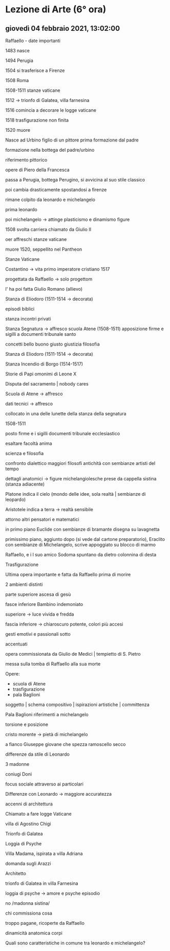 # Lezione di Arte (6° ora)

## giovedì 04 febbraio 2021, 13:02:00

Raffaello - date importanti

1483 nasce

1494 Perugia

1504 si trasferisce a Firenze

1508 Roma

1508-1511 stanze vaticane

1512 -> trionfo di Galatea, villa farnesina

1516 comincia a decorare le logge vaticane

1518 trasfigurazione non finita

1520 muore



Nasce ad Urbino figlio di un pittore prima formazione dal padre

formazione nella bottega del padre/urbino

riferimento pittorico

opere di Piero della Francesca

passa a Perugia, bottega Perugino, si avvicina al suo stile classico

poi cambia drasticamente spostandosi a firenze 

rimane colpito da leonardo e michelangelo

prima leonardo 

poi michelangelo -> attinge plasticismo e dinamismo figure

1508 svolta carriera chiamato da Giulio II

oer affreschi stanze vaticane

muore 1520, seppellito nel Pantheon

Stanze Vaticane

Costantino -> vita primo imperatore cristiano 1517

progettata da Raffaello -> solo progettom 

l' ha poi fatta Giulio Romano  (allievo)

Stanza di Eliodoro (1511-1514 -> decorata)

episodi biblici

stanza incontri privati













Stanza Segnatura -> affresco scuola Atene (1508-1511) apposizione firme e sigilli a documenti tribunale santo

concetti bello buono giusto giustizia filosofia

Stanza di Eliodoro (1511-1514 -> decorata)

Stanza Incendio di Borgo (1514-1517)

Storie di Papi omonimi di Leone X



Disputa del sacramento | nobody cares

Scuola di Atene -> affresco

dati tecnici -> affresco

collocato in una delle lunette della stanza della segnatura

1508-1511

posto firme e i sigilli documenti tribunale ecclesiastico

esaltare facoltà anima

scienza e filosofia

confronto dialettico maggiori filosofi antichità con sembianze artisti del tempo

dettagli anatomici -> figure michelangiolesche prese da cappella sistina (stanza adiacente)

Platone indica il cielo (mondo delle idee, sola realtà  | sembianze di leopardo)

Aristotele indica a terra -> realtà sensibile

attorno altri pensatori e matematici

in primo piano Euclide con sembianze di bramante disegna su lavagnetta

primissimo piano, aggiunto dopo (si vede dal cartone preparatorio), Eraclito con sembianze di Michelangelo, scrive appoggiato su blocco di marmo



Raffaello, e i l suo amico Sodoma spuntano da dietro colonnina di desta







Trasfigurazione

Ultima opera importante e fatta da Raffaello prima di morire

2 ambienti distinti

parte superiore ascesa di gesù

fasce inferiore Bambino indemoniato

superiore -> luce vivida e fredda

fascia inferiore -> chiaroscuro potente,  colori più accesi

gesti emotivi e passionali sotto

accentuati

opera commissionata da Giulio de Medici | tempietto di S. Pietro

messa sulla tomba di Raffaello alla sua morte





Opere:

* scuola di Atene
* trasfigurazione
* pala Baglioni

soggetto | schema compositivo | ispirazioni artistiche | committenza





Pala Baglioni riferimenti a michelangelo

torsione e posizione

cristo morente -> pietà di michelangelo



a fianco Giuseppe giovane che spezza ramoscello secco

differenze da stile di Leonardo

3 madonne

coniugi Doni

focus sociale attraverso ai particolari



Differenze con Leonardo -> maggiore accuratezza

accenni di architettura

Chiamato a fare logge Vaticane

villa di Agostino Chigi







Trionfo di Galatea

Loggia di Psyche



Villa Madama, ispirata a villa Adriana



domanda sugli Arazzi

Architetto

trionfo di Galatea in villa Farnesina

loggia di psyche -> amore e psyche episodio



no /madonna sistina/

chi commissiona  cosa

troppo pagane, ricoperte da Raffaello



dinamicità anatomica corpi 





Quali sono caratteristiche in comune tra leonardo e michelangelo?